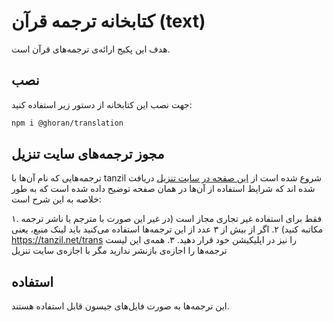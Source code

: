 # کتابخانه ترجمه قرآن (text)

هدف این پکیج ارائه‌ی ترجمه‌های قرآن است.

## نصب

جهت نصب این کتابخانه از دستور زیر استفاده کنید:

```bash
npm i @ghoran/translation
```

## مجوز ترجمه‌های سایت تنزیل

ترجمه‌هایی که نام آن‌ها با tanzil شروع شده است از [این صفحه در سایت تنزیل](https://tanzil.net/trans/) دریافت شده اند که شرایط استفاده از آن‌ها در همان صفحه توضیح داده شده است که به طور خلاصه به این شرح است:

۱. فقط برای استفاده غیر تجاری مجاز است (در غیر این صورت با مترجم یا ناشر ترجمه مکاتبه کنید)
۲. اگر از بیش از ۳ عدد از این ترجمه‌ها استفاده می‌کنید باید لینک منبع، یعنی https://tanzil.net/trans را نیز در اپلیکیشن خود قرار دهید.
۳. همه‌ی این لیست ترجمه‌ها را اجازه‌ی بازنشر ندارید مگر با اجازه‌ی سایت تنزیل

## استفاده

این ترجمه‌ها به صورت فایل‌های جیسون قابل استفاده هستند.
